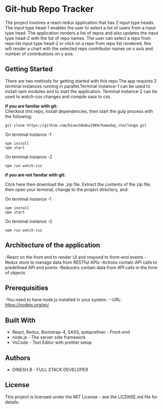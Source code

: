 # Git-hub Repo Tracker

The project involves a react-redux application that has 2 input type heads. The input type head-1 enables the user to select a list of users from a input type head. The application renders a list of repos and also updates the input type head-2 with the list of repo names. The user can select a repo from repo list input type head-2 or click on a repo from repo list rendered, this will render a chart with the selected repo contributor names on x axis and number of contributions on y axis.

## Getting Started

There are two methods for getting started with this repo.The app requires 2 terminal instances running in parallel.Terminal instance-1 can be used to install npm modules and to start the application. Terminal instance-2 can be used to watch-css changes and compile sass to css.

**if you are familar with git:**  
Checkout this repo, install dependencies, then start the gulp process with the following:

```
git clone https://github.com/DineshBabu1989/homeday_challenge.git
```

On terminal instance -1

```
npm install
npm start
```

On terminal instance -2

```
npm run watch-css
```

**if you are not familar with git:**

Click here then download the .zip file. Extract the contents of the zip file, then open your terminal,
change to the project directory, and:

On terminal instance -1

```
npm install
npm start
```

On terminal instance -2

```
npm run watch-css
```

## Architecture of the application

-React on the front end to render UI and respond to front-end events
-Redux store to manage data from RESTful APIs
-Actions contain API calls to predefined API end points
-Reducers contain data from API calls in the form of objects

## Prerequisities

-You need to have node.js installed in your system.
--URL: https://nodejs.org/en/

## Built With

- React, Redux, Bootstrap-4, SASS, autoprefixer - Front-end
- node.js - The server side framework
- VsCode - Text Editor with prettier setup

## Authors

- DINESH.B - FULL STACK DEVELOPER

## License

This project is licensed under the MIT License - see the LICENSE.md file for details.
